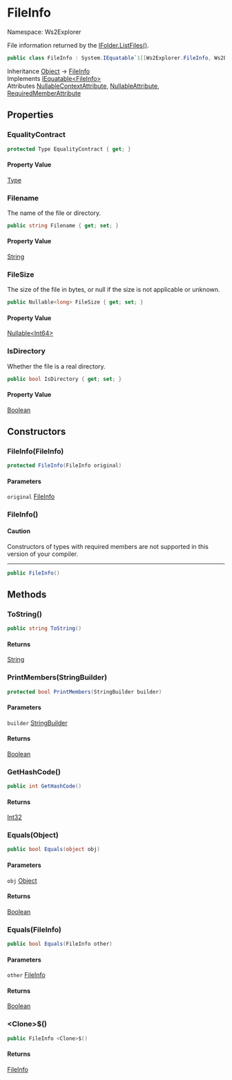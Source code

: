 # FileInfo

Namespace: Ws2Explorer

File information returned by the [IFolder.ListFiles()](./ws2explorer.ifolder.md#listfiles).

```csharp
public class FileInfo : System.IEquatable`1[[Ws2Explorer.FileInfo, Ws2Explorer, Version=1.0.0.0, Culture=neutral, PublicKeyToken=null]]
```

Inheritance [Object](https://docs.microsoft.com/en-us/dotnet/api/system.object) → [FileInfo](./ws2explorer.fileinfo.md)<br>
Implements [IEquatable&lt;FileInfo&gt;](https://docs.microsoft.com/en-us/dotnet/api/system.iequatable-1)<br>
Attributes [NullableContextAttribute](https://docs.microsoft.com/en-us/dotnet/api/system.runtime.compilerservices.nullablecontextattribute), [NullableAttribute](https://docs.microsoft.com/en-us/dotnet/api/system.runtime.compilerservices.nullableattribute), [RequiredMemberAttribute](https://docs.microsoft.com/en-us/dotnet/api/system.runtime.compilerservices.requiredmemberattribute)

## Properties

### **EqualityContract**

```csharp
protected Type EqualityContract { get; }
```

#### Property Value

[Type](https://docs.microsoft.com/en-us/dotnet/api/system.type)<br>

### **Filename**

The name of the file or directory.

```csharp
public string Filename { get; set; }
```

#### Property Value

[String](https://docs.microsoft.com/en-us/dotnet/api/system.string)<br>

### **FileSize**

The size of the file in bytes, or null if the size is not applicable or unknown.

```csharp
public Nullable<long> FileSize { get; set; }
```

#### Property Value

[Nullable&lt;Int64&gt;](https://docs.microsoft.com/en-us/dotnet/api/system.nullable-1)<br>

### **IsDirectory**

Whether the file is a real directory.

```csharp
public bool IsDirectory { get; set; }
```

#### Property Value

[Boolean](https://docs.microsoft.com/en-us/dotnet/api/system.boolean)<br>

## Constructors

### **FileInfo(FileInfo)**

```csharp
protected FileInfo(FileInfo original)
```

#### Parameters

`original` [FileInfo](./ws2explorer.fileinfo.md)<br>

### **FileInfo()**

#### Caution

Constructors of types with required members are not supported in this version of your compiler.

---

```csharp
public FileInfo()
```

## Methods

### **ToString()**

```csharp
public string ToString()
```

#### Returns

[String](https://docs.microsoft.com/en-us/dotnet/api/system.string)<br>

### **PrintMembers(StringBuilder)**

```csharp
protected bool PrintMembers(StringBuilder builder)
```

#### Parameters

`builder` [StringBuilder](https://docs.microsoft.com/en-us/dotnet/api/system.text.stringbuilder)<br>

#### Returns

[Boolean](https://docs.microsoft.com/en-us/dotnet/api/system.boolean)<br>

### **GetHashCode()**

```csharp
public int GetHashCode()
```

#### Returns

[Int32](https://docs.microsoft.com/en-us/dotnet/api/system.int32)<br>

### **Equals(Object)**

```csharp
public bool Equals(object obj)
```

#### Parameters

`obj` [Object](https://docs.microsoft.com/en-us/dotnet/api/system.object)<br>

#### Returns

[Boolean](https://docs.microsoft.com/en-us/dotnet/api/system.boolean)<br>

### **Equals(FileInfo)**

```csharp
public bool Equals(FileInfo other)
```

#### Parameters

`other` [FileInfo](./ws2explorer.fileinfo.md)<br>

#### Returns

[Boolean](https://docs.microsoft.com/en-us/dotnet/api/system.boolean)<br>

### **&lt;Clone&gt;$()**

```csharp
public FileInfo <Clone>$()
```

#### Returns

[FileInfo](./ws2explorer.fileinfo.md)<br>
